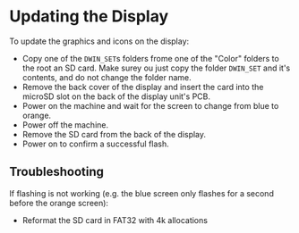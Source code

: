 # Updating the Display

To update the graphics and icons on the display:

- Copy one of the `DWIN_SET`s folders frome one of the "Color" folders to the root an SD card. Make surey ou just copy the folder `DWIN_SET` and it's contents, and do not change the folder name. 
- Remove the back cover of the display and insert the card into the microSD slot on the back of the display unit's PCB.
- Power on the machine and wait for the screen to change from blue to orange.
- Power off the machine.
- Remove the SD card from the back of the display.
- Power on to confirm a successful flash.

## Troubleshooting
If flashing is not working (e.g. the blue screen only flashes for a second before the orange screen):
- Reformat the SD card in FAT32 with 4k allocations
